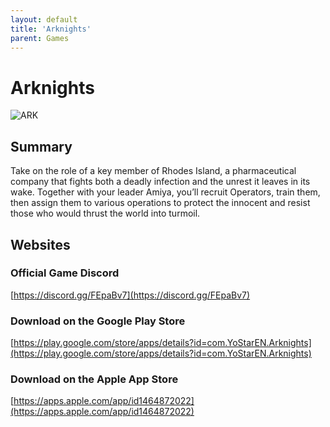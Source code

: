 ```yaml
---
layout: default
title: 'Arknights'
parent: Games
---
```


# Arknights

![ARK](https://cdn.discordapp.com/emojis/1270456178421534761.png)

## Summary

Take on the role of a key member of Rhodes Island, a pharmaceutical company that fights both a deadly infection and the unrest it leaves in its wake. Together with your leader Amiya, you’ll recruit Operators, train them, then assign them to various operations to protect the innocent and resist those who would thrust the world into turmoil.

## Websites

### Official Game Discord

[https://discord.gg/FEpaBv7](https://discord.gg/FEpaBv7)

### Download on the Google Play Store

[https://play.google.com/store/apps/details?id=com.YoStarEN.Arknights](https://play.google.com/store/apps/details?id=com.YoStarEN.Arknights)

### Download on the Apple App Store

[https://apps.apple.com/app/id1464872022](https://apps.apple.com/app/id1464872022)